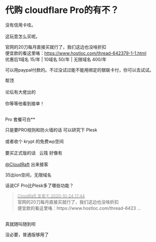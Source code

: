 # 代购 cloudflare Pro的有不？


没有信用卡哇。<br />
<br />
这玩意怎么买呢。

官网的20刀每月直接买就行了，我们这边也没啥折扣<br />
便宜款的看这里咯：https://www.hostloc.com/thread-642379-1-1.html<br />
优惠后1域名 15/年 | 10域名 50/年 | 无限域名 400/年

可以用paypal付款的。不过没试过能不能用绑定的银联卡付，你可以去试试。

帮顶<br />
<br />
论坛有大佬出的<br />
<br />
你等等他看到接单！<br />
<br />
<img src="static/image/smiley/default/lol.gif" smilieid="12" border="0" alt="" /><img src="static/image/smiley/default/lol.gif" smilieid="12" border="0" alt="" /><img src="static/image/smiley/default/lol.gif" smilieid="12" border="0" alt="" />

Pro 套餐可白**

只是要PRO规则和防火墙的话 可以研究下 Plesk <br />
<br />
或者收个 krypt 的免费wp空间<br />
<br />
要买正式版的话&nbsp; &nbsp;云筏 好像有<br />
<br />
<a href="https://www.hostloc.com/home.php?mod=space&amp;uid=42215" target="_blank">@CloudRaft</a> 出来接客

35出ion空间，无限域名<img src="static/image/smiley/default/lol.gif" smilieid="12" border="0" alt="" /><img src="static/image/smiley/default/lol.gif" smilieid="12" border="0" alt="" />

话说CF Pro比Plesk多了哪些功能？

<div class="quote"><blockquote><font size="2"><a href="https://www.hostloc.com/forum.php?mod=redirect&amp;goto=findpost&amp;pid=9346750&amp;ptid=758011" target="_blank"><font color="#999999">CloudRaft 发表于 2020-10-24 17:44</font></a></font><br />
官网的20刀每月直接买就行了，我们这边也没啥折扣<br />
便宜款的看这里咯：https://www.hostloc.com/thread-6423 ...</blockquote></div><br />
真就随叫随到呗

没必要，普通版够用了
